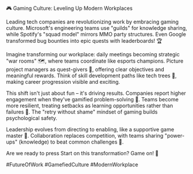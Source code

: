 🎮 Gaming Culture: Leveling Up Modern Workplaces

Leading tech companies are revolutionizing work by embracing gaming culture. Microsoft's engineering teams use "guilds" for knowledge sharing, while Spotify's "squad model" mirrors MMO party structures. Even Google transformed bug bounties into epic quests with leaderboards! 🏆

Imagine transforming our workplace: daily meetings becoming strategic "war rooms" 🗺️, where teams coordinate like esports champions. Picture project managers as quest-givers 📜, offering clear objectives and meaningful rewards. Think of skill development paths like tech trees 🌳, making career progression visible and exciting.

This shift isn't just about fun – it's driving results. Companies report higher engagement when they've gamified problem-solving 🧩. Teams become more resilient, treating setbacks as learning opportunities rather than failures 💪. The "retry without shame" mindset of gaming builds psychological safety.

Leadership evolves from directing to enabling, like a supportive game master 👑. Collaboration replaces competition, with teams sharing "power-ups" (knowledge) to beat common challenges 🤝.

Are we ready to press Start on this transformation? Game on! 🎯

#FutureOfWork #GamefiedCulture #ModernWorkplace​​​​​​​​​​​​​​​​
